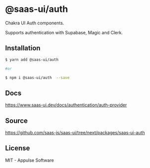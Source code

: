 # @saas-ui/auth

Chakra UI Auth components.

Supports authentication with Supabase, Magic and Clerk.

## Installation

```sh
$ yarn add @saas-ui/auth

#or

$ npm i @saas-ui/auth  --save
```

## Docs

https://www.saas-ui.dev/docs/authentication/auth-provider

## Source

https://github.com/saas-js/saas-ui/tree/next/packages/saas-ui-auth

## License

MIT - Appulse Software
